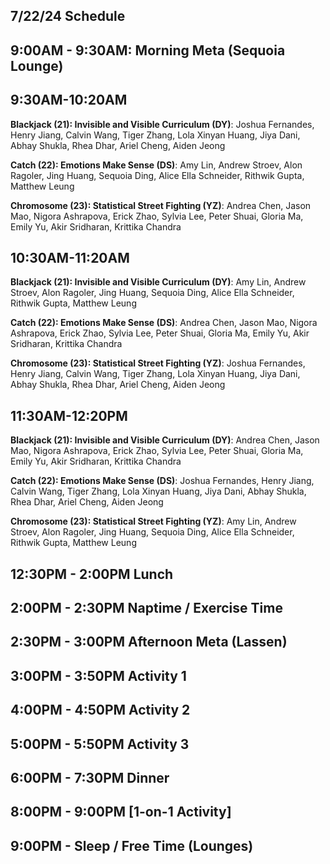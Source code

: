 ## 7/22/24 Schedule

## 9:00AM - 9:30AM: Morning Meta (Sequoia Lounge)
## 9:30AM-10:20AM

**Blackjack (21): Invisible and Visible Curriculum (DY)**: Joshua Fernandes, Henry Jiang, Calvin Wang, Tiger Zhang, Lola Xinyan Huang, Jiya Dani, Abhay Shukla, Rhea Dhar, Ariel Cheng, Aiden Jeong

**Catch (22): Emotions Make Sense (DS)**: Amy Lin, Andrew Stroev, Alon Ragoler, Jing Huang, Sequoia Ding, Alice Ella Schneider, Rithwik Gupta, Matthew Leung

**Chromosome (23): Statistical Street Fighting (YZ)**: Andrea Chen, Jason Mao, Nigora Ashrapova, Erick Zhao, Sylvia Lee, Peter Shuai, Gloria Ma, Emily Yu, Akir Sridharan, Krittika Chandra

## 10:30AM-11:20AM

**Blackjack (21): Invisible and Visible Curriculum (DY)**: Amy Lin, Andrew Stroev, Alon Ragoler, Jing Huang, Sequoia Ding, Alice Ella Schneider, Rithwik Gupta, Matthew Leung

**Catch (22): Emotions Make Sense (DS)**: Andrea Chen, Jason Mao, Nigora Ashrapova, Erick Zhao, Sylvia Lee, Peter Shuai, Gloria Ma, Emily Yu, Akir Sridharan, Krittika Chandra

**Chromosome (23): Statistical Street Fighting (YZ)**: Joshua Fernandes, Henry Jiang, Calvin Wang, Tiger Zhang, Lola Xinyan Huang, Jiya Dani, Abhay Shukla, Rhea Dhar, Ariel Cheng, Aiden Jeong

## 11:30AM-12:20PM

**Blackjack (21): Invisible and Visible Curriculum (DY)**: Andrea Chen, Jason Mao, Nigora Ashrapova, Erick Zhao, Sylvia Lee, Peter Shuai, Gloria Ma, Emily Yu, Akir Sridharan, Krittika Chandra

**Catch (22): Emotions Make Sense (DS)**: Joshua Fernandes, Henry Jiang, Calvin Wang, Tiger Zhang, Lola Xinyan Huang, Jiya Dani, Abhay Shukla, Rhea Dhar, Ariel Cheng, Aiden Jeong

**Chromosome (23): Statistical Street Fighting (YZ)**: Amy Lin, Andrew Stroev, Alon Ragoler, Jing Huang, Sequoia Ding, Alice Ella Schneider, Rithwik Gupta, Matthew Leung


## 12:30PM - 2:00PM Lunch
## 2:00PM - 2:30PM Naptime / Exercise Time
## 2:30PM - 3:00PM Afternoon Meta (Lassen)
## 3:00PM - 3:50PM Activity 1
## 4:00PM - 4:50PM Activity 2
## 5:00PM - 5:50PM Activity 3
## 6:00PM - 7:30PM Dinner
## 8:00PM - 9:00PM [1-on-1 Activity]
## 9:00PM - Sleep / Free Time (Lounges)
